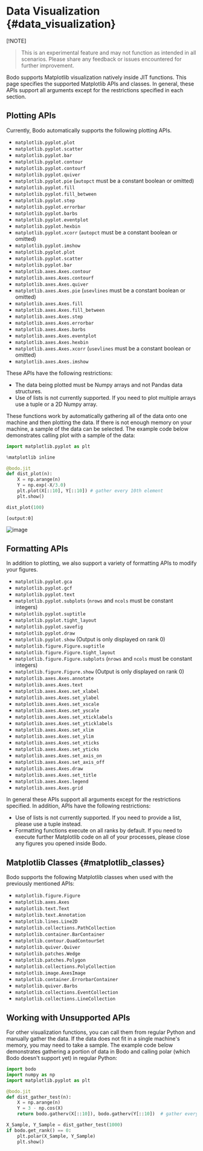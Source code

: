 # Data Visualization {#data_visualization}

[!NOTE]
> This is an experimental feature and may not function as intended in all scenarios. Please share any feedback or issues encountered for further improvement.


Bodo supports Matplotlib visualization natively inside JIT functions.
This page specifies the supported Matplotlib APIs and classes. In
general, these APIs support all arguments except for the restrictions
specified in each section.

## Plotting APIs

Currently, Bodo automatically supports the following plotting APIs.

-   `matplotlib.pyplot.plot`
-   `matplotlib.pyplot.scatter`
-   `matplotlib.pyplot.bar`
-   `matplotlib.pyplot.contour`
-   `matplotlib.pyplot.contourf`
-   `matplotlib.pyplot.quiver`
-   `matplotlib.pyplot.pie` 
    (`autopct` must be a constant boolean or omitted)
-   `matplotlib.pyplot.fill`
-   `matplotlib.pyplot.fill_between`
-   `matplotlib.pyplot.step`
-   `matplotlib.pyplot.errorbar`
-   `matplotlib.pyplot.barbs`
-   `matplotlib.pyplot.eventplot`
-   `matplotlib.pyplot.hexbin`
-   `matplotlib.pyplot.xcorr`
    (`autopct` must be a constant boolean or omitted)
-   `matplotlib.pyplot.imshow`
-   `matplotlib.pyplot.plot`
-   `matplotlib.pyplot.scatter`
-   `matplotlib.pyplot.bar`
-   `matplotlib.axes.Axes.contour`
-   `matplotlib.axes.Axes.contourf`
-   `matplotlib.axes.Axes.quiver`
-   `matplotlib.axes.Axes.pie`
    (`usevlines` must be a constant boolean or omitted)
-   `matplotlib.axes.Axes.fill`
-   `matplotlib.axes.Axes.fill_between`
-   `matplotlib.axes.Axes.step`
-   `matplotlib.axes.Axes.errorbar`
-   `matplotlib.axes.Axes.barbs`
-   `matplotlib.axes.Axes.eventplot`
-   `matplotlib.axes.Axes.hexbin`
-   `matplotlib.axes.Axes.xcorr`
    (`usevlines` must be a constant boolean or omitted)
-   `matplotlib.axes.Axes.imshow`

These APIs have the following restrictions:

-   The data being plotted must be Numpy arrays and not Pandas data
    structures.
-   Use of lists is not currently supported. If you need to plot
    multiple arrays use a tuple or a 2D Numpy array.

These functions work by automatically gathering all of the data onto one
machine and then plotting the data. If there is not enough memory on
your machine, a sample of the data can be selected. The example code
below demonstrates calling plot with a sample of the data:

``` py
import matplotlib.pyplot as plt

%matplotlib inline

@bodo.jit
def dist_plot(n):
    X = np.arange(n)
    Y = np.exp(-X/3.0)
    plt.plot(X[::10], Y[::10]) # gather every 10th element
    plt.show()

dist_plot(100)
```

```console
[output:0]
```

![image](../bodo_tutorial_files/bodo_tutorial_83_1.png)

## Formatting APIs

In addition to plotting, we also support a variety of formatting APIs to
modify your figures.

-   `matplotlib.pyplot.gca`
-   `matplotlib.pyplot.gcf`
-   `matplotlib.pyplot.text`
-   `matplotlib.pyplot.subplots`
    (`nrows` and `ncols` must be constant integers)
-   `matplotlib.pyplot.suptitle`
-   `matplotlib.pyplot.tight_layout`
-   `matplotlib.pyplot.savefig`
-   `matplotlib.pyplot.draw`
-   `matplotlib.pyplot.show` 
    (Output is only displayed on rank 0)
-   `matplotlib.figure.Figure.suptitle`
-   `matplotlib.figure.Figure.tight_layout`
-   `matplotlib.figure.Figure.subplots`
    (`nrows` and `ncols` must be constant integers)
-   `matplotlib.figure.Figure.show`
    (Output is only displayed on rank 0)
-   `matplotlib.axes.Axes.annotate`
-   `matplotlib.axes.Axes.text`
-   `matplotlib.axes.Axes.set_xlabel`
-   `matplotlib.axes.Axes.set_ylabel`
-   `matplotlib.axes.Axes.set_xscale`
-   `matplotlib.axes.Axes.set_yscale`
-   `matplotlib.axes.Axes.set_xticklabels`
-   `matplotlib.axes.Axes.set_yticklabels`
-   `matplotlib.axes.Axes.set_xlim`
-   `matplotlib.axes.Axes.set_ylim`
-   `matplotlib.axes.Axes.set_xticks`
-   `matplotlib.axes.Axes.set_yticks`
-   `matplotlib.axes.Axes.set_axis_on`
-   `matplotlib.axes.Axes.set_axis_off`
-   `matplotlib.axes.Axes.draw`
-   `matplotlib.axes.Axes.set_title`
-   `matplotlib.axes.Axes.legend`
-   `matplotlib.axes.Axes.grid`

In general these APIs support all arguments except for the restrictions
specified. In addition, APIs have the following restrictions:

-   Use of lists is not currently supported. If you need to provide a
    list, please use a tuple instead.
-   Formatting functions execute on all ranks by default. If you need
    to execute further Matplotlib code on all of your processes,
    please close any figures you opened inside Bodo.

## Matplotlib Classes {#matplotlib_classes}

Bodo supports the following Matplotlib classes when used with the
previously mentioned APIs:

-   `matplotlib.figure.Figure`
-   `matplotlib.axes.Axes`
-   `matplotlib.text.Text`
-   `matplotlib.text.Annotation`
-   `matplotlib.lines.Line2D`
-   `matplotlib.collections.PathCollection`
-   `matplotlib.container.BarContainer`
-   `matplotlib.contour.QuadContourSet`
-   `matplotlib.quiver.Quiver`
-   `matplotlib.patches.Wedge`
-   `matplotlib.patches.Polygon`
-   `matplotlib.collections.PolyCollection`
-   `matplotlib.image.AxesImage`
-   `matplotlib.container.ErrorbarContainer`
-   `matplotlib.quiver.Barbs`
-   `matplotlib.collections.EventCollection`
-   `matplotlib.collections.LineCollection`

## Working with Unsupported APIs

For other visualization functions, you can call them from regular Python
and manually gather the data. If the data does not fit in a single
machine's memory, you may need to take a sample. The example code below
demonstrates gathering a portion of data in Bodo and calling polar
(which Bodo doesn't support yet) in regular Python:

```py
import bodo
import numpy as np
import matplotlib.pyplot as plt

@bodo.jit
def dist_gather_test(n):
    X = np.arange(n)
    Y = 3 - np.cos(X)
    return bodo.gatherv(X[::10]), bodo.gatherv(Y[::10])  # gather every 10th element

X_Sample, Y_Sample = dist_gather_test(1000)
if bodo.get_rank() == 0:
    plt.polar(X_Sample, Y_Sample)
    plt.show()
```


